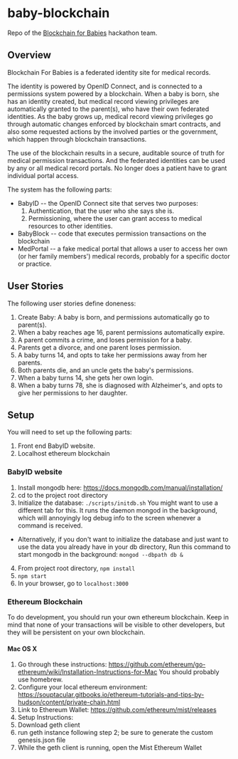 # baby-blockchain
Repo of the [Blockchain for Babies](http://blockchainforbabies.com) hackathon team.

## Overview
Blockchain For Babies is a federated identity site for medical records.

The identity is powered by OpenID Connect, and is connected to a permissions system powered by a blockchain. When a baby is born, she has an identity created, but medical record viewing privileges are automatically granted to the parent(s), who have their own federated identities.  As the baby grows up, medical record viewing privileges go through automatic changes enforced by blockchain smart contracts, and also some requested actions by the involved parties or the government, which happen through blockchain transactions.

The use of the blockchain results in a secure, auditable source of truth for medical permission transactions. And the federated identities can be used by any or all medical record portals. No longer does a patient have to grant individual portal access.

The system has the following parts:
* BabyID -- the OpenID Connect site that serves two purposes:
  1. Authentication, that the user who she says she is.
  2. Permissioning, where the user can grant access to medical resources to other identities.
* BabyBlock -- code that executes permission transactions on the blockchain
* MedPortal -- a fake medical portal that allows a user to access her own (or her family members') medical records, probably for a specific doctor or practice.

## User Stories
The following user stories define doneness:

1. Create Baby: A baby is born, and permissions automatically go to parent(s).
2. When a baby reaches age 16, parent permissions automatically expire.
3. A parent commits a crime, and loses permission for a baby.
4. Parents get a divorce, and one parent loses permission.
5. A baby turns 14, and opts to take her permissions away from her parents.
6. Both parents die, and an uncle gets the baby's permissions.
7. When a baby turns 14, she gets her own login.
8. When a baby turns 78, she is diagnosed with Alzheimer's, and opts to give her permissions to her daughter.

## Setup
You will need to set up the following parts:

1. Front end BabyID website.
2. Localhost ethereum blockchain

### BabyID website

1. Install mongodb here: https://docs.mongodb.com/manual/installation/
2. cd to the project root directory
3. Initialize the database: ```./scripts/initdb.sh```  You might want to use a
different tab for this.  It runs the daemon mongod in the background, which
will annoyingly log debug info to the screen whenever a command is received.
  * Alternatively, if you don't want to initialize the database and just want to
  use the data you already have in your db directory, Run this command to start mongodb in the background: ```mongod --dbpath db &```
4. From project root directory, ```npm install```
5. ```npm start```
6. In your browser, go to ```localhost:3000```

### Ethereum Blockchain
To do development, you should run your own ethereum blockchain.  Keep in mind
that none of your transactions will be visible to other developers, but they
will be persistent on your own blockchain.

#### Mac OS X
1. Go through these instructions: https://github.com/ethereum/go-ethereum/wiki/Installation-Instructions-for-Mac
You should probably use homebrew.
2. Configure your local ethereum environment: https://souptacular.gitbooks.io/ethereum-tutorials-and-tips-by-hudson/content/private-chain.html
3. Link to Ethereum Wallet: https://github.com/ethereum/mist/releases
4. Setup Instructions:
  1. Download geth client
  2. run geth instance following step 2; be sure to generate the custom genesis.json file
  3. While the geth client is running, open the Mist Ethereum Wallet
